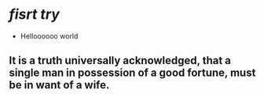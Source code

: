 # *fisrt try*
- Helloooooo world
## It is a **truth** universally acknowledged, that a single man in possession of a good fortune, must be in want of a wife. 
